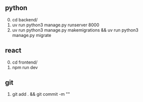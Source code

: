 ## python
0. cd backend/
1. uv run python3 manage.py runserver 8000
2. uv run python3 manage.py makemigrations && uv run python3 manage.py migrate

## react
0. cd frontend/
1. npm run dev

## git
1. git add . && git commit -m ""